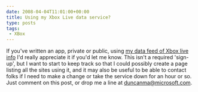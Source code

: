 ```yaml
---
date: 2008-04-04T11:01:00+00:00
title: Using my Xbox Live data service?
type: posts
tags:
 - XBox
---
```

If you've written an app, private or public, using [my data feed of Xbox live info](https://duncanmackenzie.net/blog/put-up-a-rest-api-for-xbox-gamertag-data/default.aspx) I'd really appreciate it if you'd let me know. This isn't a required 'sign-up', but I want to start to keep track so that I could possibly create a page listing all the sites using it, and it may also be useful to be able to contact folks if I need to make a change or take the service down for an hour or so. Just comment on this post, or drop me a line at <duncanma@microsoft.com>.
